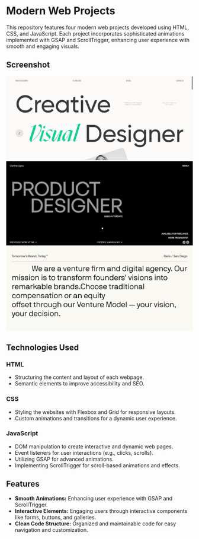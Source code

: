 # Modern Web Projects

This repository features four modern web projects developed using HTML, CSS, and JavaScript. Each project incorporates sophisticated animations implemented with GSAP and ScrollTrigger, enhancing user experience with smooth and engaging visuals.

## Screenshot
![Screenshot 1](https://github.com/Mohit-Kucheriya/ModernWebsite/blob/e3fd4dbb1460d13f417fff5ac9a6f6bfc204d05d/Screenshot/2.png)<br/>
![Screenshot 2](https://github.com/Mohit-Kucheriya/ModernWebsite/blob/e3fd4dbb1460d13f417fff5ac9a6f6bfc204d05d/Screenshot/1.png)<br/>
![Screenshot 3](https://github.com/Mohit-Kucheriya/ModernWebsite/blob/e3fd4dbb1460d13f417fff5ac9a6f6bfc204d05d/Screenshot/3.png)<br/>


## Technologies Used

### HTML
- Structuring the content and layout of each webpage.
- Semantic elements to improve accessibility and SEO.

### CSS
- Styling the websites with Flexbox and Grid for responsive layouts.
- Custom animations and transitions for a dynamic user experience.

### JavaScript
- DOM manipulation to create interactive and dynamic web pages.
- Event listeners for user interactions (e.g., clicks, scrolls).
- Utilizing GSAP for advanced animations.
- Implementing ScrollTrigger for scroll-based animations and effects.

## Features

- **Smooth Animations:** Enhancing user experience with GSAP and ScrollTrigger.
- **Interactive Elements:** Engaging users through interactive components like forms, buttons, and galleries.
- **Clean Code Structure:** Organized and maintainable code for easy navigation and customization.
